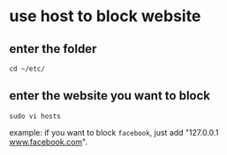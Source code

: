 # use host to block website

## enter the folder
    
    cd ~/etc/

## enter the website you want to block
    
    sudo vi hosts

example:
if you want to block `facebook`, just 
add "127.0.0.1 www.facebook.com".


